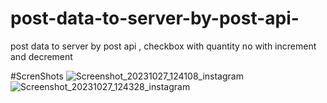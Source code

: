 # post-data-to-server-by-post-api-
post data to server by post api , checkbox with quantity no with increment  and decrement


#ScrenShots
![Screenshot_20231027_124108_instagram](https://github.com/dixit4804/post-data-to-server-by-post-api-/assets/70681573/4367f829-46ae-4dde-9722-31e54622c434)
![Screenshot_20231027_124328_instagram](https://github.com/dixit4804/post-data-to-server-by-post-api-/assets/70681573/6dbd5c47-4c7f-4822-8e6b-4ec602258249)
